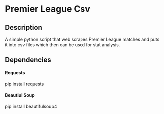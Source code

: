 # Premier League Csv

## Description

A simple python script that web scrapes Premier League matches and puts it into csv files which then can be used for stat analysis.

## Dependencies

#### Requests
pip install requests
#### Beautiul Soup
pip install beautifulsoup4
